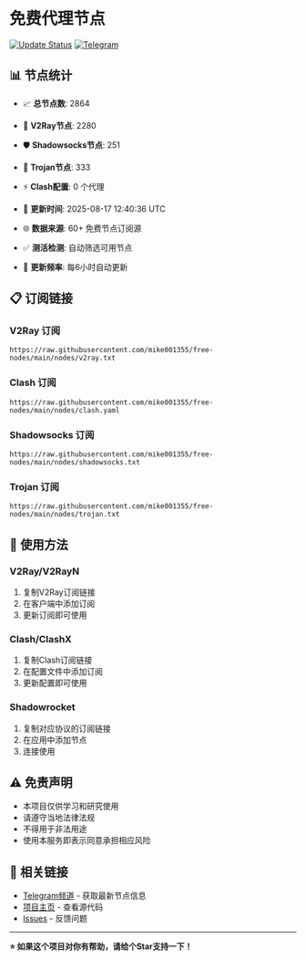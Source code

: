 # 免费代理节点

[![Update Status](https://github.com/mike001355/free-nodes/workflows/Node%20Collector%20and%20Testing/badge.svg)](https://github.com/mike001355/free-nodes/actions)
[![Telegram](https://img.shields.io/badge/📱_TG频道-2CA5E0?style=for-the-badge&logo=telegram&logoColor=white)](https://t.me/fq521)

## 📊 节点统计
- 📈 **总节点数**: 2864
- 🎯 **V2Ray节点**: 2280
- 🛡️ **Shadowsocks节点**: 251
- 🔐 **Trojan节点**: 333
- ⚡ **Clash配置**: 0 个代理

- 🔄 **更新时间**: 2025-08-17 12:40:36 UTC
- 🌐 **数据来源**: 60+ 免费节点订阅源
- ✅ **测活检测**: 自动筛选可用节点
- 🚀 **更新频率**: 每6小时自动更新

## 📋 订阅链接

### V2Ray 订阅
```
https://raw.githubusercontent.com/mike001355/free-nodes/main/nodes/v2ray.txt
```

### Clash 订阅
```
https://raw.githubusercontent.com/mike001355/free-nodes/main/nodes/clash.yaml
```

### Shadowsocks 订阅
```
https://raw.githubusercontent.com/mike001355/free-nodes/main/nodes/shadowsocks.txt
```

### Trojan 订阅
```
https://raw.githubusercontent.com/mike001355/free-nodes/main/nodes/trojan.txt
```

## 📱 使用方法

### V2Ray/V2RayN
1. 复制V2Ray订阅链接
2. 在客户端中添加订阅
3. 更新订阅即可使用

### Clash/ClashX
1. 复制Clash订阅链接
2. 在配置文件中添加订阅
3. 更新配置即可使用

### Shadowrocket
1. 复制对应协议的订阅链接
2. 在应用中添加节点
3. 连接使用

## ⚠️ 免责声明

- 本项目仅供学习和研究使用
- 请遵守当地法律法规
- 不得用于非法用途
- 使用本服务即表示同意承担相应风险

## 🔗 相关链接

- [Telegram频道](https://t.me/fq521) - 获取最新节点信息
- [项目主页](https://github.com/mike001355/free-nodes) - 查看源代码
- [Issues](https://github.com/mike001355/free-nodes/issues) - 反馈问题

---

**⭐ 如果这个项目对你有帮助，请给个Star支持一下！**
